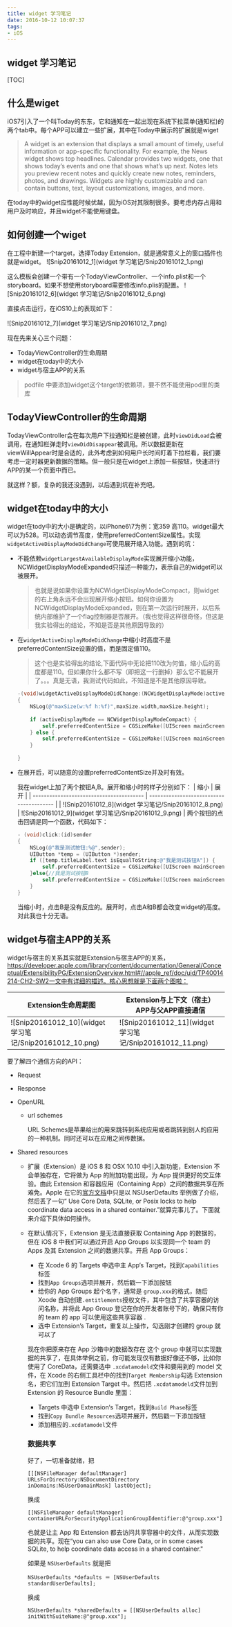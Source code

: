 ```yaml
---
title: widget 学习笔记
date: 2016-10-12 10:07:37
tags:
- iOS
---
```

## widget 学习笔记

[TOC]

## 什么是wiget

iOS7引入了一个叫Today的东东，它和通知在一起出现在系统下拉菜单(通知栏)的两个tab中。每个APP可以建立一些扩展，其中在Today中展示的扩展就是wiget
<!-- more -->
> A widget is an extension that displays a small amount of timely, useful information or app-specific functionality. For example, the News widget shows top headlines. Calendar provides two widgets, one that shows today’s events and one that shows what’s up next. Notes lets you preview recent notes and quickly create new notes, reminders, photos, and drawings. Widgets are highly customizable and can contain buttons, text, layout customizations, images, and more.

在today中的widget应性能时候优越，因为iOS对其限制很多。要考虑内存占用和用户及时响应，并且widget不能使用键盘。

## 如何创建一个wiget

在工程中新建一个target，选择Today Extension，就是通常意义上的窗口插件也就是widget。 ![Snip20161012_1](widget 学习笔记/Snip20161012_1.png)

这么模板会创建一个带有一个TodayViewController、一个info.plist和一个storyboard。如果不想使用storyboard需要修改info.plis的配置。 ![Snip20161012_6](widget 学习笔记/Snip20161012_6.png)

直接点击运行，在iOS10上的表现如下：

![Snip20161012_7](widget 学习笔记/Snip20161012_7.png)

现在先来关心三个问题：

* TodayViewController的生命周期
* widget在today中的大小
* widget与宿主APP的关系

>  podfile 中要添加widget这个target的依赖项，要不然不能使用pod里的类库

## TodayViewController的生命周期

TodayViewController会在每次用户下拉通知栏是被创建，此时`viewDidLoad`会被调用，在通知栏弹走时`viewDidDisappear`被调用。所以数据更新在viewWillAppear时是合适的，此外考虑到如何用户长时间盯着下拉栏看，我们要考虑一定时器更新数据的策略。但一般只是在widget上添加一些按钮，快速进行APP的某一个页面中而已。

就这样？额，复杂的我还没遇到，以后遇到坑在补充吧。

## widget在today中的大小

widget在tody中的大小是确定的，以iPhone6\7为例：宽359 高110。widget最大可以为528。可以动态调节高度，使用preferredContentSize属性。实现`widgetActiveDisplayModeDidChange`可使用展开缩入功能。遇到的坑：

* 不能依赖`widgetLargestAvailableDisplayMode`实现展开缩小功能，NCWidgetDisplayModeExpanded只描述一种能力，表示自己的widget可以被展开。

  > 也就是说如果你设置为NCWidgetDisplayModeCompact，则widget的右上角永远不会出现展开缩小按钮。如何你设置为NCWidgetDisplayModeExpanded，则在第一次运行时展开，以后系统内部维护了一个flag控制器是否展开。（我也觉得这样很奇怪，但这是我实验得出的结论，不知是否是其他原因导致的）

* 在`widgetActiveDisplayModeDidChange`中缩小时高度不是preferredContentSize设置的值，而是固定值110。

  > 这个也是实验得出的结论,下面代码中无论把110改为何值，缩小后的高度都是110。但如果你什么都不写（即把这一行删掉）那么它不能展开了。。。真是无语，我测试代码如此，不知道是不是其他原因导致。

  ```objective-c
  -(void)widgetActiveDisplayModeDidChange:(NCWidgetDisplayMode)activeDisplayMode withMaximumSize:(CGSize)maxSize
  {
      NSLog(@"maxSize(w:%f h:%f)",maxSize.width,maxSize.height);
      
      if (activeDisplayMode == NCWidgetDisplayModeCompact) {
          self.preferredContentSize = CGSizeMake([UIScreen mainScreen].bounds.size.width, 110);
      } else {
          self.preferredContentSize = CGSizeMake([UIScreen mainScreen].bounds.size.width, 300);
      }
      
  }
  ```

* 在展开后，可以随意的设置preferredContentSize并及时有效。

  我在widget上加了两个按钮A,B。展开和缩小时的样子分别如下：
  | 缩小                                       | 展开                                       |
  | ---------------------------------------- | ---------------------------------------- |
  | ![Snip20161012_8](widget 学习笔记/Snip20161012_8.png) | ![Snip20161012_9](widget 学习笔记/Snip20161012_9.png) |
  两个按钮的点击回调是同一个函数，代码如下：
  ```objective-c
  - (void)click:(id)sender
  {
      NSLog(@"我是测试按钮:%@",sender);
      UIButton *temp = (UIButton *)sender;
      if ([temp.titleLabel.text isEqualToString:@"我是测试按钮A"]) {
          self.preferredContentSize = CGSizeMake([UIScreen mainScreen].bounds.size.width, 400);
      }else{//我是测试按钮B
          self.preferredContentSize = CGSizeMake([UIScreen mainScreen].bounds.size.width, 150);
      }
  }
  ```

  当缩小时，点击B是没有反应的。展开时，点击A和B都会改变widget的高度。对此我也十分无语。


## widget与宿主APP的关系

widget与宿主的关系其实就是Extension与宿主APP的关系，https://developer.apple.com/library/content/documentation/General/Conceptual/ExtensibilityPG/ExtensionOverview.html#//apple_ref/doc/uid/TP40014214-CH2-SW2一文中有详细的描述。核心思想就是下面两个图啦：

| Extension生命周期图                           | Extension与上下文（宿主）APP与父APP直接通信            |
| ---------------------------------------- | ---------------------------------------- |
| ![Snip20161012_10](widget 学习笔记/Snip20161012_10.png) | ![Snip20161012_11](widget 学习笔记/Snip20161012_11.png) |

要了解四个通信方向的API：

* Request

* Response

* OpenURL

  * url schemes

    URL Schemes是苹果给出的用来跳转到系统应用或者跳转到别人的应用的一种机制。同时还可以在应用之间传数据。

* Shared resources

  * 扩展（Extension）是 iOS 8 和 OSX 10.10 中引入新功能，Extension 不会单独存在，它将做为 App 的附加功能出现，为 App 提供更好的交互体验。由此 Extension 和容器应用（Containing App）之间的数据共享在所难免。Apple 在它的[官方文档](https://developer.apple.com/library/ios/documentation/General/Conceptual/ExtensibilityPG/ExtensionScenarios.html#//apple_ref/doc/uid/TP40014214-CH21-SW6)中只是以 NSUserDefaults 举例做了介绍，然后丢了一句“ Use Core Data, SQLite, or Posix locks to help coordinate data access in a shared container.”就算完事儿了。下面就来介绍下具体如何操作。

  * 在默认情况下，Extension 是无法直接获取 Containing App 的数据的，但在 iOS 8 中我们可以通过开启 App Groups 以实现同一个 team 的 Apps 及其 Extension 之间的数据共享。开启 App Groups：

    - 在 Xcode 6 的 Targets 中选中主 App‘s Target，找到`Capabilities`标签
    - 找到`App Groups`选项并展开，然后戳一下添加按钮
    - 给你的 App Groups 起个名字，通常是 `group.xxx`的格式，随后 Xcode 自动创建`.entitlements`授权文件，其中包含了共享容器的访问名称，并将此 App Group 登记在你的开发者账号下的，确保只有你的 team 的 app 可以使用这些共享容器 .
    - 选中 Extension’s Target，重复以上操作，勾选刚才创建的 group 就可以了

    现在你把原来存在 App 沙箱中的数据改存在 这个 group 中就可以实现数据的共享了，在具体举例之前，你可能发现仅有数据好像还不够，比如你使用了 CoreData，还需要选中 `.xcdatamodeld`文件和要用到的 model 文件，在 Xcode 的右侧工具栏中的找到`Target Membership`勾选 Extension 名，把它们加到 Extension Target 中。然后把 `.xcdatamodeld`文件加到 Extension 的 Resource Bundle 里面：

    - Targets 中选中 Extension‘s Target，找到`Build Phase`标签
    - 找到`Copy Bundle Resources`选项并展开，然后戳一下添加按钮
    - 添加相应的`.xcdatamodel`文件

    ### 数据共享

    好了，一切准备就绪，把

    ```
    [[[NSFileManager defaultManager] URLsForDirectory:NSDocumentDirectory inDomains:NSUserDomainMask] lastObject];
    ```

    换成

    ```
    [[NSFileManager defaultManager] containerURLForSecurityApplicationGroupIdentifier:@"group.xxx"] 

    ```

    也就是让主 App 和 Extension 都去访问共享容器中的文件，从而实现数据的共享。现在“you can also use Core Data, or in some cases SQLite, to help coordinate data access in a shared container."

    如果是 `NSUserDefaults` 就是把

    ```
    NSUserDefaults *defaults ＝ [NSUserDefaults standardUserDefaults]; 

    ```

    换成

    ```
    NSUserDefaults *sharedDefaults = [[NSUserDefaults alloc] initWithSuiteName:@"group.xxx"];
    ```

